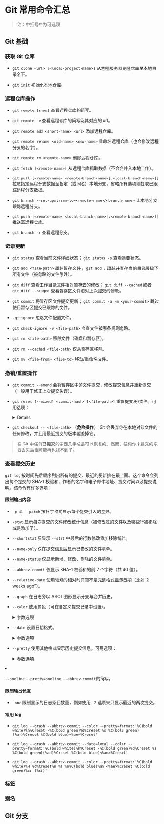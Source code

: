 # Git 常用命令汇总

> 注：中括号中为可选项

## Git 基础

### 获取 Git 仓库

- `git clone <url> [<local-project-name>]` 从远程服务器克隆仓库至本地目录名下。

- `git init` 初始化本地仓库。

### 远程仓库操作

- `git remote [show]` 查看远程仓库的简写。

- `git remote -v` 查看远程仓库的简写及其对应的 url。

- `git remote add <short-name> <url>` 添加远程仓库。

- `git remote rename <old-name> <new-name>` 重命名远程仓库（也会修改远程分支的名字）。

- `git remote rm <remote-name>` 删除远程仓库。

- `git fetch [<remote-name>]` 从远程仓库抓取数据（不会合并入本地工作）。

- `git pull [<remote-name> <remote-branch-name>[:<local-branch-name>]]` 拉取指定远程分支数据至指定（或同名）本地分支，省略所有选项则拉取已跟踪远程分支数据。

- `git branch --set-upstream-to=<remote-name>/<branch-name>` 让本地分支跟踪远程分支。

- `git push [<remote-name> <local-branch-name>[:<remote-branch-name>]]` 推送至远程仓库。

- `git branch -r` 查看远程分支。

### 记录更新

- `git status` 查看当前文件详细状态； `git status -s` 查看简要状态。

- `git add <file-path>` 跟踪暂存文件； `git add .` 跟踪并暂存当前目录层级下所有文件（被忽略的文件除外）。

- `git diff` 查看工作目录文件相对暂存去的修改； `git diff --cached` 或者 `git diff --staged` 查看暂存区文件相对上次提交的修改。

- `git commit` 将暂存区文件提交更新； `git commit -a -m <your-commit>` 跳过使用暂存区提交已跟踪的文件。

- `.gitignore` 忽略文件配置文件。

- `git check-ignore -v <file-path>` 检查文件被哪条规则忽略。

- `git rm <file-path>` 移除文件（磁盘和暂存区）。

- `git rm --cached <file-path>` 仅从暂存区移除。

- `git mv <file-from> <file-to>` 移动/重命名文件。

### 撤销/重置操作

- `git commit --amend` 会将暂存区中的文件提交，修改提交信息并重新提交（一般用于修正上次提交失误）。

- `git reset [--mixed] <commit-hash> [<file-path>]` 重置提交树/文件。可用选项：

  <details>

  - `--soft` 仅移动 HEAD 指针指向的分支提交，且更改会保留在暂存区，相当于撤销了上一次 `git commit` 命令。

  - `--mixed` （默认选项），不仅会撤销上次提交，还会取消暂存所有更改，相当于回滚到了所有 `git add` 和 `git commit` 命令执行之前。

  - `--hard` （**危险操作**），该命令会撤销提交、`git add` 、 `git commit` 的所有工作并强制覆盖工作区的文件，若被覆盖的文件未提交过则无法恢复。

  - 使用文件路径：如运行 `git reset file.txt` （相当于 `git reset --mixed HEAD file.txt` ），本质上只是将 `file.txt` 从 HEAD 复制到索引（暂存区）中。它还有**取消暂存文件**的实际效果，与 `git add` 的行为正好相反。我们也可以不让 Git 从 HEAD 拉取数据，而是通过具体指定一个提交来拉取该文件的对应版本（如 `git reset eb43bf file.txt` 这样的命令）。

  </details>

- `git checkout -- <file-path>` （**危险操作**） Git 会丢弃你在本地对该文件的任何修改，并且用最近提交的版本覆盖掉它。

> 在 Git 中任何**已提交**的东西几乎总是可以恢复的。然而，任何你未提交的东西丢失后很可能再也找不到了。

### 查看提交历史

`git log` 按时间先后顺序列出所有的提交，最近的更新排在最上面。这个命令会列出每个提交的 SHA-1 校验和、作者的名字和电子邮件地址、提交时间以及提交说明。该命令有许多选项：

#### 限制输出内容

- `-p 或 --patch` 按补丁格式显示每个提交引入的差异。

- `-stat` 显示每次提交的文件修改统计信息（被修改过的文件以及哪些行被移除或是添加了）。

- `--shortstat` 只显示 `--stat` 中最后的行数修改添加移除统计。

- `--name-only` 仅在提交信息后显示已修改的文件清单。

- `--name-status` 仅显示新增、修改、删除的文件清单。

- `--abbrev-commit` 仅显示 SHA-1 校验和的前 7 个字符（共 40 位）。

- `--relative-date` 使用较短的相对时间而不是完整格式显示日期（比如“2 weeks ago”）。

- `--graph` 在日志旁以 ASCII 图形显示分支与合并历史。

- `--color` 使用颜色（可在自定义提交记录中设置）。

  <details>
  <summary>参数选项</summary>

  - `always` 一直可使用颜色。

  - `auto` 如果输出到终端，则使用颜色。

  - `never` 不使用颜色。
  </details>

- `--date` 设置日期格式。

  <details>
  <summary>参数选项</summary>

  - `iso` 以 ISO 8601 格式显示时间戳。

  - `local` 以本地时区显示时间戳。

  - `raw` 以 Git 内置格式显示时间戳（`%s %z`）。

  - `relative` 以相对时间显示（距今多长时间）。

  - `rfc` 以 RFC 2822 格式显示时间戳。

  - `short` 只显示日期。
  </details>

- `--pretty` 使用其他格式显示历史提交信息。可用选项：

  <details>
  <summary>参数选项</summary>

  - `oneline` 将每个提交放在一行显示。

  - `short`、`full`、`fuller` 展示信息的格式与 `git log` 基本一致，只是详尽程度不一。

  - `format` 用来自定义提交记录的显示格式。常用选项：

    - |     选项      |                      说明                       |
      | :-----------: | :---------------------------------------------: |
      |     `%H`      |                提交的完整哈希值                 |
      |     `%h`      |                提交的简要哈希值                 |
      |     `%T`      |                 树的完整哈希值                  |
      |     `%t`      |                 树的简要哈希值                  |
      |     `%P`      |               父提交的完整哈希值                |
      |     `%p`      |               父提交的简要哈希值                |
      |     `%an`     |                    作者名字                     |
      |     `%ae`     |               作者的电子邮件地址                |
      |     `%ad`     | 作者修订日期（可以用 `--date=`选项 来定制格式） |
      |     `%ar`     |          作者修订日期（距今多长时间）           |
      |     `%cn`     |                  提交者的名字                   |
      |     `%ce`     |              提交者的电子邮件地址               |
      |     `%cd`     |                    提交日期                     |
      |     `%cr`     |            提交日期（距今多长时间）             |
      |     `%s`      |                    提交说明                     |
      |     `%d`      |                    分支信息                     |
      | `%C(<color>)` |                    设置颜色                     |
      |   `%Creset`   |                    重置颜色                     |
      |     `%n`      |                      换行                       |

    - > 其中作者指的是实际作出修改的人，提交者指的是最后将此工作成果提交到仓库的人。如：当你为某个项目发布补丁，然后某个核心成员将你的补丁并入项目时，你就是作者，而那个核心成员就是提交者。
    </details>

- `--oneline` `--pretty=oneline --abbrev-commit`的简写。

#### 限制输出长度

- `-<n>` 限制显示的日志条目数量，例如使用 `-2` 选项来只显示最近的两次提交。

#### 常用 log

- `git log --graph --abbrev-commit --color --pretty=format:'%C(bold white)%h%Creset -%C(bold green)%d%Creset %s %C(bold green)(%ar)%Creset %C(bold blue)<%an>%Creset'`

- `git log --graph --abbrev-commit --date=local --color --pretty=format:'%C(bold white)%h%Creset -%C(bold green)%d%Creset %s %C(bold green)(%ad)%Creset %C(bold blue)<%an>%Creset'`

- `git log --graph --abbrev-commit --color --pretty=format:'%C(bold white)%H %d%Creset%n %s %n%C(bold blue)%an <%ae>%Creset %C(bold green)%cr (%ci)'`

### 标签

### 别名

## Git 分支

